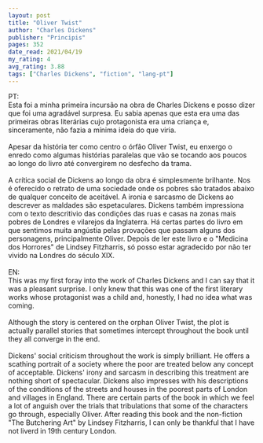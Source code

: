 ```yaml
---
layout: post
title: "Oliver Twist"
author: "Charles Dickens"
publisher: "Principis"
pages: 352
date_read: 2021/04/19
my_rating: 4
avg_rating: 3.88
tags: ["Charles Dickens", "fiction", "lang-pt"]
---
```


PT:<br/>Esta foi a minha primeira incursão na obra de Charles Dickens e posso dizer que foi uma agradável surpresa. Eu sabia apenas que esta era uma das primeiras obras literárias cujo protagonista era uma criança e, sinceramente, não fazia a mínima ideia do que viria.<br/><br/>Apesar da história ter como centro o órfão Oliver Twist, eu enxergo o enredo como algumas histórias paralelas que vão se tocando aos poucos ao longo do livro até convergirem no desfecho da trama.<br/><br/>A crítica social de Dickens ao longo da obra é simplesmente brilhante. Nos é oferecido o retrato de uma sociedade onde os pobres são tratados abaixo de qualquer conceito de aceitável. A ironia e sarcasmo de Dickens ao descrever as maldades são espetaculares. Dickens também impressiona com o texto descritivio das condições das ruas e casas na zonas mais pobres de Londres e vilarejos da Inglaterra. Há certas partes do livro em que sentimos muita angústia pelas provações que passam alguns dos personagens, principalmente Oliver. Depois de ler este livro e o "Medicina dos Horrores" de Lindsey Fitzharris, só posso estar agradecido por não ter vivido na Londres do século XIX.<br/><br/>EN:<br/>This was my first foray into the work of Charles Dickens and I can say that it was a pleasant surprise. I only knew that this was one of the first literary works whose protagonist was a child and, honestly, I had no idea what was coming.<br/><br/>Although the story is centered on the orphan Oliver Twist, the plot is actually parallel stories that sometimes intercept throughout the book until they all converge in the end.<br/><br/>Dickens' social criticism throughout the work is simply brilliant. He offers a scathing portrait of a society where the poor are treated below any concept of acceptable. Dickens' irony and sarcasm in describing this treatment are nothing short of spectacular. Dickens also impresses with his descriptions of the conditions of the streets and houses in the poorest parts of London and villages in England. There are certain parts of the book in which we feel a lot of anguish over the trials that tribulations that some of the characters go through, especially Oliver. After reading this book and the non-fiction "The Butchering Art" by Lindsey Fitzharris, I can only be thankful that I have not liverd in 19th century London.

